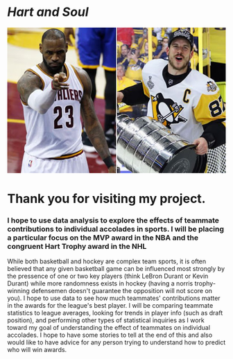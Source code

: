 # ***Hart and Soul***

![crosby/lebron](images/crosbylebron.jpg)

# Thank you for visiting my project.

### I hope to use data analysis to explore the effects of teammate contributions to individual accolades in sports. I will be placing a particular focus on the MVP award in the NBA and the congruent Hart Trophy award in the NHL

While both basketball and hockey are complex team sports, it is often believed that any given basketball game can be influenced most strongly by the pressence of one or two key players (think LeBron Durant or Kevin Durant) while more randomness exists in hockey (having a norris trophy-winning defensemen doesn't guarantee the opposition will not score on you). I hope to use data to see how much teammates' contributions matter in the awards for the league's best player. I will be comparing teammate statistics to league averages, looking for trends in player info (such as draft position), and performing other types of statistical inquiries as I work toward my goal of understanding the effect of teammates on individual accolades. I hope to have some stories to tell at the end of this and also would like to have advice for any person trying to understand how to predict who will win awards.